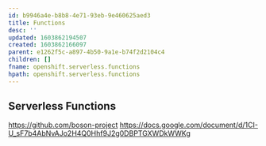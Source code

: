 ```yaml
---
id: b9946a4e-b8b8-4e71-93eb-9e460625aed3
title: Functions
desc: ''
updated: 1603862194507
created: 1603862166097
parent: e1262f5c-a897-4b50-9a1e-b74f2d2104c4
children: []
fname: openshift.serverless.functions
hpath: openshift.serverless.functions
---
```

## Serverless Functions

<https://github.com/boson-project>
<https://docs.google.com/document/d/1CI-U_sF7b4AbNvAJo2H4Q0Hhf9J2g0DBPTGXWDkWWKg>

